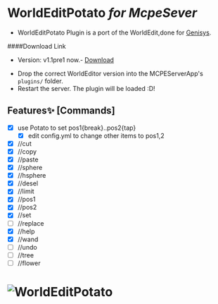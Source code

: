 # WorldEditPotato <em>for McpeSever </em>
* WorldEditPotato Plugin is a port of the WorldEdit,done for [Genisys](https://github.com/iTXTech/Genisys).

####Download Link
* Version: v1.1pre1 now.- [Download](https://github.com/Yoyu666/WorldEditPotato/releases)
- Drop the correct WorldEditor version into the MCPEServerApp's `plugins/` folder.
- Restart the server. The plugin will be loaded :D!

## Features✨ [Commands]
- [x] use Potato to set pos1{break}..pos2{tap}
   - [x] edit config.yml to change other items to pos1,2
- [x] //cut
- [x] //copy
- [x] //paste
- [x] //sphere <block> <radius>
- [x] //hsphere <block> <radius>
- [x] //desel
- [x] //limit <limit>
- [x] //pos1
- [x] //pos2
- [x] //set <blockID>
- [ ] //replace <fromBlock> <toBlock>
- [x] //help
- [x] //wand
- [ ] //undo
- [ ] //tree <size>
- [ ] //flower <size>

![WorldEditPotato](http://img10.deviantart.net/af75/i/2014/242/1/9/kawaii_potato_by_hashtagpony-d7xbs1t.png)
=========

